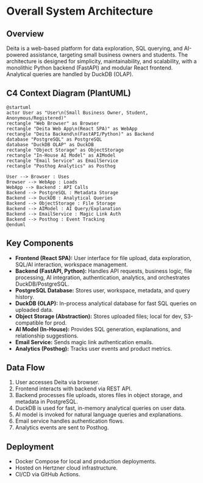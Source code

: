 # Overall System Architecture

## Overview

Deita is a web-based platform for data exploration, SQL querying, and AI-powered assistance, targeting small business owners and students. The architecture is designed for simplicity, maintainability, and scalability, with a monolithic Python backend (FastAPI) and modular React frontend. Analytical queries are handled by DuckDB (OLAP).

## C4 Context Diagram (PlantUML)

```plantuml
@startuml
actor User as "User\n(Small Business Owner, Student, Anonymous/Registered)"
rectangle "Web Browser" as Browser
rectangle "Deita Web App\n(React SPA)" as WebApp
rectangle "Deita Backend\n(FastAPI/Python)" as Backend
database "PostgreSQL" as PostgreSQL
database "DuckDB OLAP" as DuckDB
rectangle "Object Storage" as ObjectStorage
rectangle "In-House AI Model" as AIModel
rectangle "Email Service" as EmailService
rectangle "Posthog Analytics" as Posthog

User --> Browser : Uses
Browser --> WebApp : Loads
WebApp --> Backend : API Calls
Backend --> PostgreSQL : Metadata Storage
Backend --> DuckDB : Analytical Queries
Backend --> ObjectStorage : File Storage
Backend --> AIModel : AI Query/Explanation
Backend --> EmailService : Magic Link Auth
Backend --> Posthog : Event Tracking
@enduml
```

## Key Components

- **Frontend (React SPA):** User interface for file upload, data exploration, SQL/AI interaction, workspace management.
- **Backend (FastAPI, Python):** Handles API requests, business logic, file processing, AI integration, authentication, analytics, and orchestrates DuckDB/PostgreSQL.
- **PostgreSQL Database:** Stores user, workspace, metadata, and query history.
- **DuckDB (OLAP):** In-process analytical database for fast SQL queries on uploaded data.
- **Object Storage (Abstraction):** Stores uploaded files; local for dev, S3-compatible for prod.
- **AI Model (In-House):** Provides SQL generation, explanations, and relationship suggestions.
- **Email Service:** Sends magic link authentication emails.
- **Analytics (Posthog):** Tracks user events and product metrics.

## Data Flow

1. User accesses Deita via browser.
2. Frontend interacts with backend via REST API.
3. Backend processes file uploads, stores files in object storage, and metadata in PostgreSQL.
4. DuckDB is used for fast, in-memory analytical queries on user data.
5. AI model is invoked for natural language queries and explanations.
6. Email service handles authentication flows.
7. Analytics events are sent to Posthog.

## Deployment

- Docker Compose for local and production deployments.
- Hosted on Hertzner cloud infrastructure.
- CI/CD via GitHub Actions.
